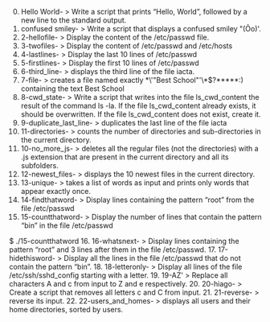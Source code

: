 0. Hello World- > Write a script that prints “Hello, World”, followed by a new line to the standard output.
1. confused smiley- > Write a script that displays a confused smiley "(Ôo)'.
2. 2-hellofile- > Display the content of the /etc/passwd file.
3. 3-twofiles- > Display the content of /etc/passwd and /etc/hosts
4. 4-lastlines- > Display the last 10 lines of /etc/passwd
5. 5-firstlines- > Display the first 10 lines of /etc/passwd
6. 6-third_line- > displays the third line of the file iacta.
7. 7-file- > creates a file named exactly \*\\'"Best School"\'\\*$\?\*\*\*\*\*:) containing the text Best School
8. 8-cwd_state- > Write a script that writes into the file ls_cwd_content the result of the command ls -la. If the file ls_cwd_content already exists, it should be overwritten. If the file ls_cwd_content does not exist, create it.
9. 9-duplicate_last_line- > duplicates the last line of the file iacta
10. 11-directories- >  counts the number of directories and sub-directories in the current directory.
11. 10-no_more_js- > deletes all the regular files (not the directories) with a .js extension that are present in the current directory and all its subfolders.
12. 12-newest_files- > displays the 10 newest files in the current directory.
13. 13-unique- > takes a list of words as input and prints only words that appear exactly once.
14. 14-findthatword- > Display lines containing the pattern “root” from the file /etc/passwd
15. 15-countthatword- > Display the number of lines that contain the pattern “bin” in the file /etc/passwd



$ ./15-countthatword
16. 16-whatsnext- > Display lines containing the pattern “root” and 3 lines after them in the file /etc/passwd.
17. 17-hidethisword- > Display all the lines in the file /etc/passwd that do not contain the pattern “bin”.
18. 18-letteronly- > Display all lines of the file /etc/ssh/sshd_config starting with a letter.
19. 19-AZ' > Replace all characters A and c from input to Z and e respectively.
20. 20-hiago- > Create a script that removes all letters c and C from input.
21. 21-reverse- > reverse its input.
22. 22-users_and_homes- > displays all users and their home directories, sorted by users.
